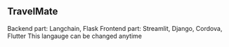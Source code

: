 ## TravelMate

Backend part: Langchain, Flask
Frontend part: Streamlit, Django, Cordova, Flutter
This langauge can be changed anytime
